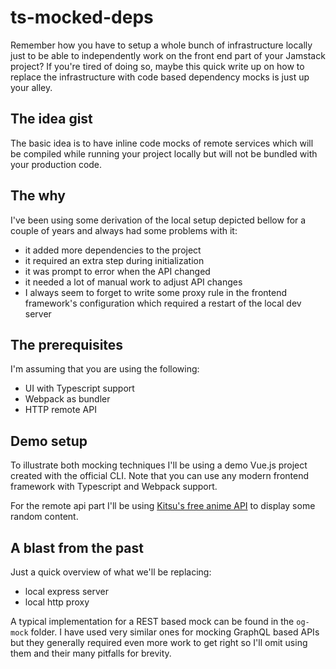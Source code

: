 # ts-mocked-deps

Remember how you have to setup a whole bunch of infrastructure locally just to be able to independently work on the front end part of your Jamstack project? If you're tired of doing so, maybe this quick write up on how to replace the infrastructure with code based dependency mocks is just up your alley.

## The idea gist
The basic idea is to have inline code mocks of remote services which will be compiled while running your project locally but will not be bundled with your production code.

## The why

I've been using some derivation of the local setup depicted bellow for a couple of years and always had some problems with it:
 - it added more dependencies to the project
 - it required an extra step during initialization
 - it was prompt to error when the API changed
 - it needed a lot of manual work to adjust API changes
 - I always seem to forget to write some proxy rule in the frontend framework's configuration which required a restart of the local dev server


## The prerequisites

I'm assuming that you are using the following:

- UI with Typescript support
- Webpack as bundler
- HTTP remote API

## Demo setup

To illustrate both mocking techniques I'll be using a demo Vue.js project created with the official CLI. Note that you can use any modern frontend framework with Typescript and Webpack support.

For the remote api part I'll be using [Kitsu's free anime API](https://kitsu.docs.apiary.io/#introduction/json-api) to display some random content.


## A blast from the past
Just a quick overview of what we'll be replacing:
 - local express server
 - local http proxy

 A typical implementation for a REST based mock can be found in the `og-mock` folder. I have used very similar ones for mocking GraphQL based APIs but they generally required even more work to get right so I'll omit using them and their many pitfalls for brevity.